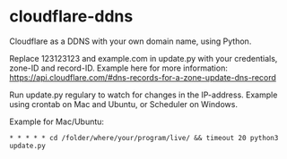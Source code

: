 # cloudflare-ddns
Cloudflare as a DDNS with your own domain name, using Python.

Replace 123123123 and example.com in update.py with your credentials, zone-ID and record-ID.
Example here for more information: https://api.cloudflare.com/#dns-records-for-a-zone-update-dns-record

Run update.py regulary to watch for changes in the IP-address.
Example using crontab on Mac and Ubuntu, or Scheduler on Windows.

Example for Mac/Ubuntu:
```
* * * * * cd /folder/where/your/program/live/ && timeout 20 python3 update.py
```
